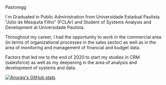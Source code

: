 Pastoregg 

I´m Graduated in Public Administration from Universidade Estadual Paulista "Júlio de Mesquita Filho" (FCLAr) and Student of Systems Analysis and Development at Universidade Paulista.

Throughout my career, I had the opportunity to work in the commercial area (in terms of organizational processes in the sales sector) as well as in the area of ​​monitoring and management of financial and budget data.

Factors that led me to the end of 2020 to start my studies in CRM (salesforce) as well as my deepening in the area of ​​analysis and development of systems and data.

[![Anurag's GitHub stats](https://github-readme-stats.vercel.app/api?username=Pastoregg)](https://github.com/anuraghazra/github-readme-stats)
